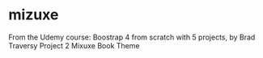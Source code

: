 # mizuxe
From the Udemy course: Boostrap 4 from scratch with 5 projects, by Brad Traversy
Project 2 Mixuxe Book Theme
